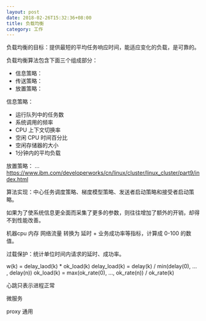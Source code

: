```yaml
---
layout: post
date: 2018-02-26T15:32:36+08:00
title: 负载均衡
category: 工作
---
```


负载均衡的目标：提供最短的平均任务响应时间，能适应变化的负载，是可靠的。

负载均衡算法包含下面三个组成部分：

* 信息策略：
* 传送策略：
* 放置策略：

信息策略：
* 运行队列中的任务数
* 系统调用的频率
* CPU 上下文切换率
* 空闲 CPU 时间百分比
* 空闲存储器的大小
* 1分钟内的平均负载

放置策略：
... https://www.ibm.com/developerworks/cn/linux/cluster/linux_cluster/part9/index.html

算法实现：中心任务调度策略、梯度模型策略、发送者启动策略和接受者启动策略。



如果为了使系统信息更全面而采集了更多的参数，则往往增加了额外的开销，却得不到性能改善。

机器cpu 内存 网络流量 转换为 延时 + 业务成功率等指标，计算成 0-100 的数值。

过载保护：统计单位时间内请求的延时、成功率。

w(k) = delay_laod(k) * ok_load(k)
delay_load(k)  = delay(k) / min(delay(0), ... , delay(n))
ok_load(k) = max(ok_rate(0), ..., ok_rate(n)) / ok_rate(k)

心跳只表示进程正常

微服务

proxy 通用